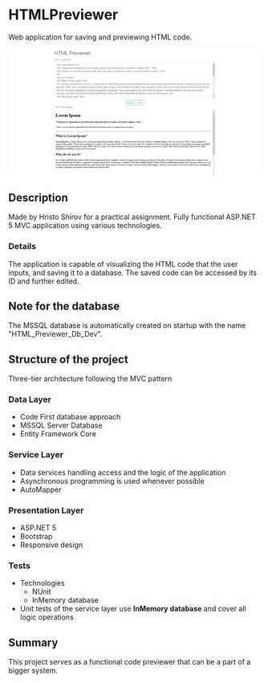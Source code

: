 # HTMLPreviewer
Web application for saving and previewing HTML code.

<img src="./Documentation/Images/PreviewExample.png" width=900>

## Description
Made by Hristo Shirov for a practical assignment. Fully functional ASP.NET 5 MVC application using various technologies.

### Details
The application is capable of visualizing the HTML code that the user inputs, and saving it to a database. 
The saved code can be accessed by its ID and further edited.

## Note for the database
The MSSQL database is automatically created on startup with the name "HTML_Previewer_Db_Dev".

## Structure of the project
Three-tier architecture following the MVC pattern

### Data Layer
- Code First database approach
- MSSQL Server Database
- Entity Framework Core

### Service Layer
- Data services handling access and the logic of the application
- Asynchronous programming is used whenever possible
- AutoMapper

### Presentation Layer
- ASP.NET 5
- Bootstrap
- Responsive design

### Tests
- Technologies
  - NUnit
  - InMemory database
- Unit tests of the service layer use **InMemory database** and cover all logic operations

## Summary
This project serves as a functional code previewer that can be a part of a bigger system.
